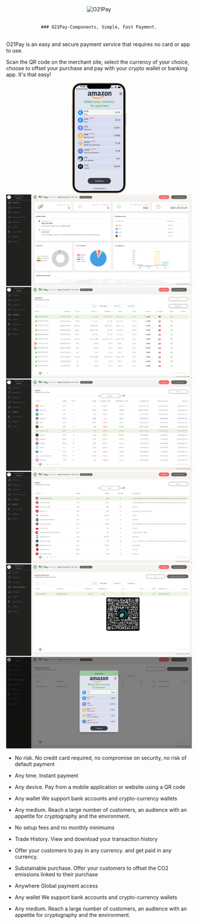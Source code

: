 <div align="center">
  <img src="./.github/assets/o21pay.gif" alt="O21Pay" border="0" height="300px"/>
	<br/><br/>
      
	### O21Pay-Components, Simple, Fast Payment.
</div>
<br/>
O21Pay is an easy and secure payment service that requires no card or app to use.

Scan the QR code on the merchant site, select the currency of your choice, choose to offset your purchase and pay with your crypto wallet or banking app. It's that easy!

<p align="center">
  <img src="./.github/assets/o21pay-iphone.png" alt="" border="0" height="300px" />
  <img src="./.github/assets/1.png" alt="" border="0" />
  <img src="./.github/assets/2.png" alt="" border="0" />
  <img src="./.github/assets/3.png" alt="" border="0" />
  <img src="./.github/assets/4.png" alt="" border="0" />
  <img src="./.github/assets/5.png" alt="" border="0" />
  <img src="./.github/assets/6.png" alt="" border="0" />
</p>

-   No risk. No credit card required, no compromise on security, no risk of default payment

-   Any time. Instant payment

-   Any device. Pay from a mobile application or website using a QR code

-   Any wallet
    We support bank accounts and crypto-currency wallets

-   Any medium. Reach a large number of customers, an audience with an appetite for cryptography and the environment.

-   No setup fees and no monthly minimums

-   Trade History. View and download your transaction history

-   Offer your customers to pay in any currency. and get paid in any currency.

-   Substainable purchase. Offer your customers to offset the CO2 emissions linked to their purchase

-   Anywhere
    Global payment access

-   Any wallet
    We support bank accounts and crypto-currency wallets

-   Any medium. Reach a large number of customers, an audience with an appetite for cryptography and the environment.

##
